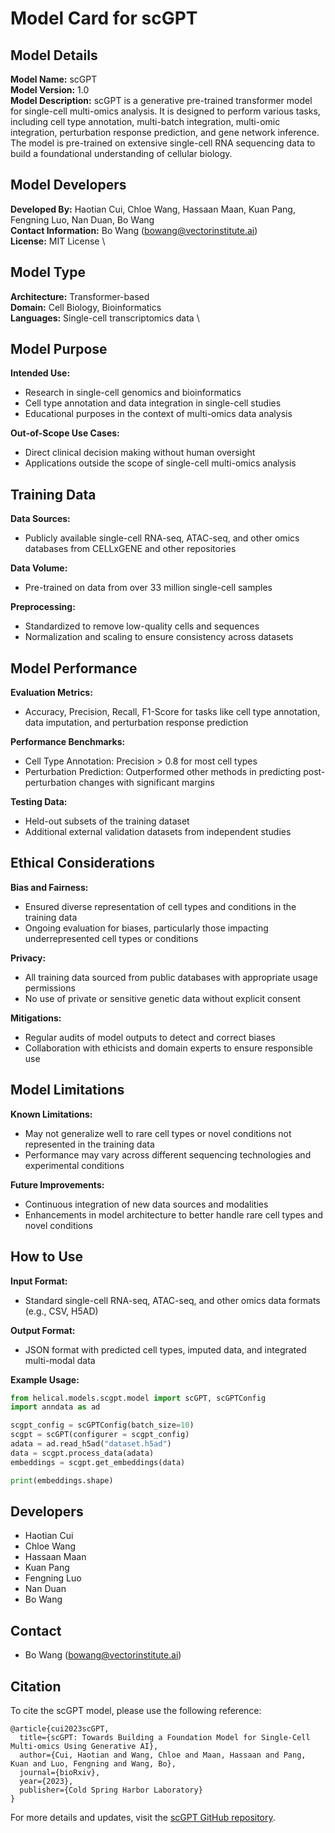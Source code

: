# Model Card for scGPT

## Model Details

**Model Name:** scGPT  \
**Model Version:** 1.0  \
**Model Description:** scGPT is a generative pre-trained transformer model for single-cell multi-omics analysis. It is designed to perform various tasks, including cell type annotation, multi-batch integration, multi-omic integration, perturbation response prediction, and gene network inference. The model is pre-trained on extensive single-cell RNA sequencing data to build a foundational understanding of cellular biology.

## Model Developers

**Developed By:** Haotian Cui, Chloe Wang, Hassaan Maan, Kuan Pang, Fengning Luo, Nan Duan, Bo Wang  \
**Contact Information:** Bo Wang (bowang@vectorinstitute.ai)  \
**License:** MIT License \

## Model Type

**Architecture:** Transformer-based  \
**Domain:** Cell Biology, Bioinformatics  \
**Languages:** Single-cell transcriptomics data \

## Model Purpose

**Intended Use:**  
- Research in single-cell genomics and bioinformatics
- Cell type annotation and data integration in single-cell studies
- Educational purposes in the context of multi-omics data analysis

**Out-of-Scope Use Cases:**  
- Direct clinical decision making without human oversight
- Applications outside the scope of single-cell multi-omics analysis

## Training Data

**Data Sources:**  
- Publicly available single-cell RNA-seq, ATAC-seq, and other omics databases from CELLxGENE and other repositories

**Data Volume:**  
- Pre-trained on data from over 33 million single-cell samples

**Preprocessing:**  
- Standardized to remove low-quality cells and sequences
- Normalization and scaling to ensure consistency across datasets

## Model Performance

**Evaluation Metrics:**  
- Accuracy, Precision, Recall, F1-Score for tasks like cell type annotation, data imputation, and perturbation response prediction

**Performance Benchmarks:**  
- Cell Type Annotation: Precision > 0.8 for most cell types
- Perturbation Prediction: Outperformed other methods in predicting post-perturbation changes with significant margins

**Testing Data:**  
- Held-out subsets of the training dataset
- Additional external validation datasets from independent studies

## Ethical Considerations

**Bias and Fairness:**  
- Ensured diverse representation of cell types and conditions in the training data
- Ongoing evaluation for biases, particularly those impacting underrepresented cell types or conditions

**Privacy:**  
- All training data sourced from public databases with appropriate usage permissions
- No use of private or sensitive genetic data without explicit consent

**Mitigations:**  
- Regular audits of model outputs to detect and correct biases
- Collaboration with ethicists and domain experts to ensure responsible use

## Model Limitations

**Known Limitations:**  
- May not generalize well to rare cell types or novel conditions not represented in the training data
- Performance may vary across different sequencing technologies and experimental conditions

**Future Improvements:**  
- Continuous integration of new data sources and modalities
- Enhancements in model architecture to better handle rare cell types and novel conditions

## How to Use

**Input Format:**  
- Standard single-cell RNA-seq, ATAC-seq, and other omics data formats (e.g., CSV, H5AD)

**Output Format:**  
- JSON format with predicted cell types, imputed data, and integrated multi-modal data

**Example Usage:**
```python
from helical.models.scgpt.model import scGPT, scGPTConfig
import anndata as ad

scgpt_config = scGPTConfig(batch_size=10)
scgpt = scGPT(configurer = scgpt_config)
adata = ad.read_h5ad("dataset.h5ad")
data = scgpt.process_data(adata)
embeddings = scgpt.get_embeddings(data)

print(embeddings.shape)
```

## Developers

- Haotian Cui
- Chloe Wang
- Hassaan Maan
- Kuan Pang
- Fengning Luo
- Nan Duan
- Bo Wang

## Contact

- Bo Wang (bowang@vectorinstitute.ai)

## Citation

To cite the scGPT model, please use the following reference:
```
@article{cui2023scGPT,
  title={scGPT: Towards Building a Foundation Model for Single-Cell Multi-omics Using Generative AI},
  author={Cui, Haotian and Wang, Chloe and Maan, Hassaan and Pang, Kuan and Luo, Fengning and Wang, Bo},
  journal={bioRxiv},
  year={2023},
  publisher={Cold Spring Harbor Laboratory}
}
```

For more details and updates, visit the [scGPT GitHub repository](https://github.com/bowang-lab/scGPT).